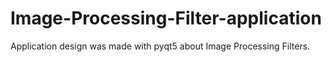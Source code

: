 # Image-Processing-Filter-application
Application design was made with pyqt5 about Image Processing Filters.
